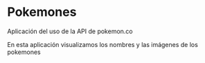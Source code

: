 # Pokemones
Aplicación del uso de la API de pokemon.co

En esta aplicación visualizamos los nombres y las imágenes de los pokemones
